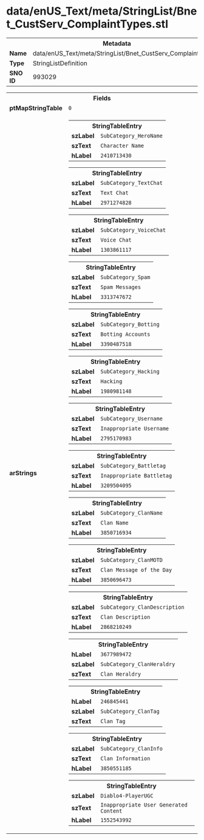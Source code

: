 <h1>data/enUS_Text/meta/StringList/Bnet_CustServ_ComplaintTypes.stl</h1><table><tr><th colspan="100%">Metadata</th></tr><tr><td><b>Name</b></td><td>data/enUS_Text/meta/StringList/Bnet_CustServ_ComplaintTypes.stl</td></tr><tr><td><b>Type</b></td><td>StringListDefinition</td></tr><tr><td><b>SNO ID</b></td><td>993029</td></tr></table>

<table><tr><th colspan="100%">Fields</th></tr><tr><td><b>ptMapStringTable</b></td><td><code>0</code></td></tr><tr><td><b>arStrings</b></td><td><table><tr><th colspan="100%">StringTableEntry</th></tr><tr><td><b>szLabel</b></td><td><code>SubCategory_HeroName</code></td></tr><tr><td><b>szText</b></td><td><code>Character Name</code></td></tr><tr><td><b>hLabel</b></td><td><code>2410713430</code></td></tr></table>


<table><tr><th colspan="100%">StringTableEntry</th></tr><tr><td><b>szLabel</b></td><td><code>SubCategory_TextChat</code></td></tr><tr><td><b>szText</b></td><td><code>Text Chat</code></td></tr><tr><td><b>hLabel</b></td><td><code>2971274828</code></td></tr></table>


<table><tr><th colspan="100%">StringTableEntry</th></tr><tr><td><b>szLabel</b></td><td><code>SubCategory_VoiceChat</code></td></tr><tr><td><b>szText</b></td><td><code>Voice Chat</code></td></tr><tr><td><b>hLabel</b></td><td><code>1303861117</code></td></tr></table>


<table><tr><th colspan="100%">StringTableEntry</th></tr><tr><td><b>szLabel</b></td><td><code>SubCategory_Spam</code></td></tr><tr><td><b>szText</b></td><td><code>Spam Messages</code></td></tr><tr><td><b>hLabel</b></td><td><code>3313747672</code></td></tr></table>


<table><tr><th colspan="100%">StringTableEntry</th></tr><tr><td><b>szLabel</b></td><td><code>SubCategory_Botting</code></td></tr><tr><td><b>szText</b></td><td><code>Botting Accounts</code></td></tr><tr><td><b>hLabel</b></td><td><code>3390487518</code></td></tr></table>


<table><tr><th colspan="100%">StringTableEntry</th></tr><tr><td><b>szLabel</b></td><td><code>SubCategory_Hacking</code></td></tr><tr><td><b>szText</b></td><td><code>Hacking</code></td></tr><tr><td><b>hLabel</b></td><td><code>1980981148</code></td></tr></table>


<table><tr><th colspan="100%">StringTableEntry</th></tr><tr><td><b>szLabel</b></td><td><code>SubCategory_Username</code></td></tr><tr><td><b>szText</b></td><td><code>Inappropriate Username</code></td></tr><tr><td><b>hLabel</b></td><td><code>2795170983</code></td></tr></table>


<table><tr><th colspan="100%">StringTableEntry</th></tr><tr><td><b>szLabel</b></td><td><code>SubCategory_Battletag</code></td></tr><tr><td><b>szText</b></td><td><code>Inappropriate Battletag</code></td></tr><tr><td><b>hLabel</b></td><td><code>3209504095</code></td></tr></table>


<table><tr><th colspan="100%">StringTableEntry</th></tr><tr><td><b>szLabel</b></td><td><code>SubCategory_ClanName</code></td></tr><tr><td><b>szText</b></td><td><code>Clan Name</code></td></tr><tr><td><b>hLabel</b></td><td><code>3850716934</code></td></tr></table>


<table><tr><th colspan="100%">StringTableEntry</th></tr><tr><td><b>szLabel</b></td><td><code>SubCategory_ClanMOTD</code></td></tr><tr><td><b>szText</b></td><td><code>Clan Message of the Day</code></td></tr><tr><td><b>hLabel</b></td><td><code>3850696473</code></td></tr></table>


<table><tr><th colspan="100%">StringTableEntry</th></tr><tr><td><b>szLabel</b></td><td><code>SubCategory_ClanDescription</code></td></tr><tr><td><b>szText</b></td><td><code>Clan Description</code></td></tr><tr><td><b>hLabel</b></td><td><code>2868210249</code></td></tr></table>


<table><tr><th colspan="100%">StringTableEntry</th></tr><tr><td><b>hLabel</b></td><td><code>3677989472</code></td></tr><tr><td><b>szLabel</b></td><td><code>SubCategory_ClanHeraldry</code></td></tr><tr><td><b>szText</b></td><td><code>Clan Heraldry</code></td></tr></table>


<table><tr><th colspan="100%">StringTableEntry</th></tr><tr><td><b>hLabel</b></td><td><code>246845441</code></td></tr><tr><td><b>szLabel</b></td><td><code>SubCategory_ClanTag</code></td></tr><tr><td><b>szText</b></td><td><code>Clan Tag</code></td></tr></table>


<table><tr><th colspan="100%">StringTableEntry</th></tr><tr><td><b>szLabel</b></td><td><code>SubCategory_ClanInfo</code></td></tr><tr><td><b>szText</b></td><td><code>Clan Information</code></td></tr><tr><td><b>hLabel</b></td><td><code>3850551185</code></td></tr></table>


<table><tr><th colspan="100%">StringTableEntry</th></tr><tr><td><b>szLabel</b></td><td><code>Diablo4-PlayerUGC</code></td></tr><tr><td><b>szText</b></td><td><code>Inappropriate User Generated Content</code></td></tr><tr><td><b>hLabel</b></td><td><code>1552543992</code></td></tr></table>


</td></tr></table>


